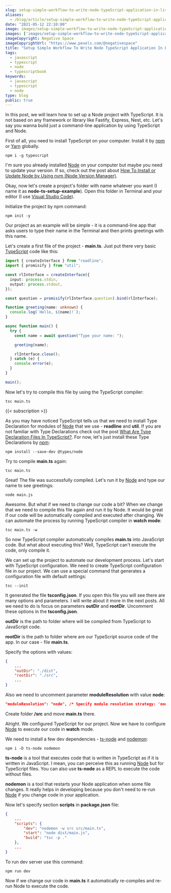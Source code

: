```yaml
---
slug: setup-simple-workflow-to-write-node-typeScript-application-in-live-reload
aliases:
  - /blog/article/setup-simple-workflow-to-write-node-typeScript-application-in-live-reload
date: "2021-05-12 22:10:00"
image: images/setup-simple-workflow-to-write-node-typeScript-application-in-live-reload.png
images: ['images/setup-simple-workflow-to-write-node-typeScript-application-in-live-reload.png']
imageCopyright: Negative Space
imageCopyrightUrl: "https://www.pexels.com/@negativespace"
title: "Setup Simple Workflow To Write Node TypeScript Application In Live Reload (Nodemon, ts-node)"
tags:
  - javascript
  - typescript
  - node
  - typescriptbook
keywords:
  - javascript
  - typescript
  - node
type: blog
public: true
---
```


In this post, we will learn how to set up a Node project with TypeScript. It is not based on any framework or library like Fastify, Express, Nest, etc. Let's say you wanna build just a command-line application by using TypeScript and Node.

First of all, you need to install TypeScript on your computer. Install it by [npm](npm.md) or [Yarn](Yarn.md) globally.

````
npm i -g typescript
````

I'm sure you already installed [Node](Node.md) on your computer but maybe you need to update your version. If so, check out the post about [How To Install or Update Node by Using nvm (Node Version Manager)](https://maxkovalevsky.com/blog/article/how-to-install-or-update-node-by-using-nvm).

Okay, now let's create a project's folder with name whatever you want (I name it as **node-ts-setup-example**). Open this folder in Terminal and your editor (I use [Visual Studio Code](Visual%20Studio%20Code.md)).

Initialize the project by npm command:

````
npm init -y
````

Our project as an example will be simple - it is a command-line app that asks users to type their name in the Terminal and then prints greetings with this name.

Let's create a first file of the project - **main.ts**. Just put there very basic [TypeScript](TypeScript.md) code like this:

````ts
import { createInterface } from "readline";
import { promisify } from "util";

const rlInterface = createInterface({
  input: process.stdin,
  output: process.stdout,
});

const question = promisify(rlInterface.question).bind(rlInterface);

function greeting(name: unknown) {
  console.log(`Hello, ${name}!`);
}

async function main() {
  try {
    const name = await question("Type your name: ");

    greeting(name);

    rlInterface.close();
  } catch (e) {
    console.error(e);
  }
}

main();
````

Now let's try to compile this file by using the TypeScript compiler:

````
tsc main.ts
````

{{< subscription >}}

As you may have noticed TypeScript tells us that we need to install Type Declaration for modules of [Node](Node.md) that we use - **readline** and **util**. If you are not familiar with Type Declarations check out the post [What Are Type Declaration Files In TypeScript?](https://maxkovalevsky.com/blog/article/what-are-type-declaration-files-in-typescript). For now, let's just install these Type Declarations by [npm](npm.md):

````
npm install --save-dev @types/node
````

Try to compile **main.ts** again:

````
tsc main.ts
````

Great! The file was successfully compiled. Let's run it by [Node](Node.md) and type our name to see greetings:

````
node main.js
````

Awesome. But what if we need to change our code a bit? When we change that we need to compile this file again and run it by Node. It would be great if our code will be automatically compiled and executed after changing. We can automate the process by running TypeScript compiler in **watch mode**:

````
tsc main.ts -w
````

So now TypeScript compiler automatically compiles **main.ts** into JavaScript code. But what about executing this? Well, TypeScript can't execute the code, only compile it.

We can set up the project to automate our development process. Let's start with TypeScript configuration. We need to create TypeScript configuration file in our project. We can use a special command that generates a configuration file with default settings:

````
tsc --init
````

It generated the file **tsconfig.json**. If you open this file you will see there are many options and parameters. I will write about it more in the next posts. All we need to do is focus on parameters **outDir** and **rootDir**. Uncomment these options in the **tsconfig.json**.

**outDir** is the path to folder where will be compiled from TypeScript to JavaScript code.

**rootDir** is the path to folder where are our TypeScript source code of the app. In our case - file **main.ts**.

Specify the options with values:

````json
{
	...
	"outDir": "./dist",
    "rootDir": "./src",
	...
}
````

Also we need to uncomment parameter **moduleResolution** with value **node**:

````json
"moduleResolution": "node", /* Specify module resolution strategy: 'node' (Node.js) or 'classic' (TypeScript pre-1.6). */
````

Create folder **/src** and move **main.ts** there.

Alright. We configured TypeScript for our project. Now we have to configure [Node](Node.md) to execute our code in **watch** mode.

We need to install a few dev dependencies - [ts-node](ts-node.md) and [nodemon](nodemon.md):

````
npm i -D ts-node nodemon
````

**ts-node** is a tool that executes code that is written in TypeScript as if it is written in JavaScript. I mean, you can perceive this as running [Node](Node.md) but for TypeScript files. You can also use **ts-node** as a REPL to execute the code without files.

**nodemon** is a tool that restarts your Node application when some file changes. It really helps in developing because you don't need to re-run [Node](Node.md) if you change code in your application.

Now let's specify section **scripts** in **package.json** file:

````json
{
	...
	"scripts": {
		"dev": "nodemon -w src src/main.ts",
		"start": "node dist/main.js",
		"build": "tsc -p ."
	},
	...
}
````

To run dev server use this command:

````
npm run dev
````

Now if we change our code in **main.ts** it automatically re-compiles and re-run Node to execute the code.
